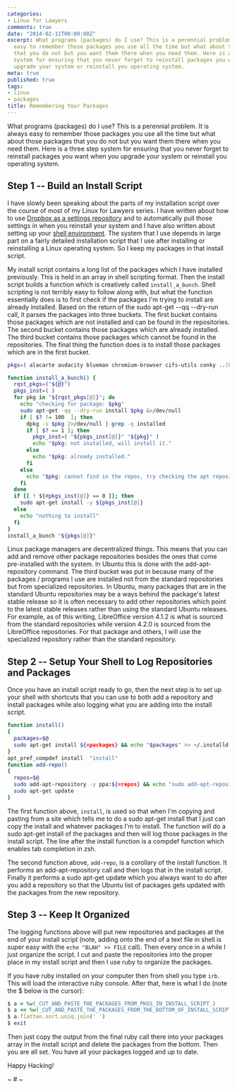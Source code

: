 ```yaml
---
categories:
- Linux for Lawyers
comments: true
date: "2014-02-11T00:00:00Z"
excerpt: What programs (packages) do I use? This is a perennial problem. It is always
  easy to remember those packages you use all the time but what about those packages
  that you do not but you want them there when you need them. Here is a three step
  system for ensuring that you never forget to reinstall packages you want when you
  upgrade your system or reinstall you operating system.
meta: true
published: true
tags:
- linux
- packages
title: Remembering Your Packages
---
```


What programs (packages) do I use? This is a perennial problem. It is always easy to remember those packages you use all the time but what about those packages that you do not but you want them there when you need them. Here is a three step system for ensuring that you never forget to reinstall packages you want when you upgrade your system or reinstall you operating system.

## Step 1 -- Build an Install Script

I have slowly been speaking about the parts of my installation script over the course of most of my Linux for Lawyers series. I have written about how to use [Dropbox as a settings repository](http://coda.caseykuhlman.com//entries/2014/dropbox-as-a-settings-repository.html) and to automatically pull those settings in when you reinstall your system and I have also written about setting up your [shell environment](http://coda.caseykuhlman.com//entries/2014/on-shells.html). The system that I use depends in large part on a fairly detailed installation script that I use after installing or reinstalling a Linux operating system. So I keep my packages in that install script.

My install script contains a long list of the packages which I have installed previously. This is held in an array in shell scripting format. Then the install script builds a function which is creatively called `install_a_bunch`. Shell scripting is not terribly easy to follow along with, but what the function essentially does is to first check if the packages I'm trying to install are already installed. Based on the return of the sudo apt-get --qq --dry-run call, it parses the packages into three buckets. The first bucket contains those packages which are not installed and can be found in the repositories. The second bucket contains those packages which are already installed. The third bucket contains those packages which cannot be found in the repositories. The final thing the function does is to install those packages which are in the first bucket.

```bash
pkgs=( alacarte audacity blueman chromium-browser cifs-utils conky ..[REDACTED].. zotero-standalone zsh )

function install_a_bunch() {
  rqst_pkgs=("${@}")
  pkgs_inst=( )
  for pkg in "${rqst_pkgs[@]}"; do
    echo "checking for package: $pkg"
    sudo apt-get -qq --dry-run install $pkg &>/dev/null
    if [ $? != 100  ]; then
      dpkg -s $pkg 2>/dev/null | grep -q installed
      if [ $? == 1 ]; then
        pkgs_inst=( "${pkgs_inst[@]}" "${pkg}" )
        echo "$pkg: not installed, will install it."
      else
        echo "$pkg: already installed."
      fi
    else
      echo "$pkg: cannot find in the repos, try checking the apt repositories"
    fi
  done
  if [[ ! ${#pkgs_inst[@]} == 0 ]]; then
    sudo apt-get install -y ${pkgs_inst[@]}
  else
    echo "nothing to install"
  fi
}
install_a_bunch "${pkgs[@]}"
```

Linux package managers are decentralized things. This means that you can add and remove other package repositories besides the ones that come pre-installed with the system. In Ubuntu this is done with the add-apt-repository command. The third bucket was put in because many of the packages / programs I use are installed not from the standard repositories but from specialized repositories. In Ubuntu, many packages that are in the standard Ubuntu repositories may be a ways behind the package's latest stable release so it is often necessary to add other repositories which point to the latest stable releases rather than using the standard Ubuntu releases. For example, as of this writing, LibreOffice version 4.1.2 is what is sourced from the standard repositories while version 4.2.0 is sourced from the LibreOffice repositories. For that package and others, I will use the specialized repository rather than the standard repository.

## Step 2 -- Setup Your Shell to Log Repositories and Packages

Once you have an install script ready to go, then the next step is to set up your shell with shortcuts that you can use to both add a repository and install packages while also logging what you are adding into the install script.

```bash
function install()
{
  packages=$@
  sudo apt-get install ${=packages} && echo "$packages" >> ~/.installd
}
apt_pref_compdef install  "install"
function add-repo()
{
  repos=$@
  sudo add-apt-repository -y ppa:${=repos} && echo "sudo add-apt-repository -y ppa:$repos" >> ~/.installd
  sudo apt-get update
}
```

The first function above, `install`, is used so that when I'm copying and pasting from a site which tells me to do a sudo apt-get install that I just can copy the install and whatever packages I'm to install. The function will do a sudo apt-get install of the packages and then will log those packages in the install script. The line after the install function is a compdef function which enables tab completion in zsh.

The second function above, `add-repo`, is a corollary of the install function. It performs an add-apt-repository call and then logs that in the install script. Finally it performs a sudo apt-get update which you always want to do after you add a repository so that the Ubuntu list of packages gets updated with the packages from the new repository.

## Step 3 -- Keep It Organized

The logging functions above will put new repositories and packages at the end of your install script (note, adding onto the end of a text file in shell is super easy with the `echo "BLAH" >> FILE` call). Then every once in a while I just organize the script. I cut and paste the repositories into the proper place in my install script and then I use ruby to organize the packages.

If you have ruby installed on your computer then from shell you type `irb`. This will load the interactive ruby console. After that, here is what I do (note the $ below is the cursor):

```ruby
$ a = %w(_CUT_AND_PASTE_THE_PACKAGES_FROM_PKGS_IN_INSTALL_SCRIPT_)
$ a << %w(_CUT_AND_PASTE_THE_PACKAGES_FROM_THE_BOTTOM_OF_INSTALL_SCRIPT_)
$ a.flatten.sort.uniq.join(' ')
$ exit
```

Then just copy the output from the final ruby call there into your packages array in the install script and delete the packages from the bottom. Then you are all set. You have all your packages logged and up to date.

Happy Hacking!

~ # ~